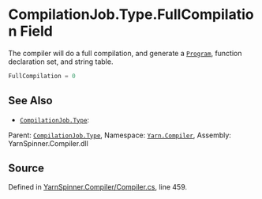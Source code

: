 # CompilationJob.Type.FullCompilation Field
The compiler will do a full compilation, and
generate a [`Program`](/api/csharp/yarn/program.md), function declaration set,
and string table.

```csharp
FullCompilation = 0
```



## See Also
* [`CompilationJob.Type`](/api/csharp/yarn.compiler/compilationjob.type.md): 
<div class="class-metadata">

Parent: [`CompilationJob.Type`](/api/csharp/yarn.compiler/compilationjob.type.md), Namespace: [`Yarn.Compiler`](/api/csharp/yarn.compiler/README.md), Assembly: YarnSpinner.Compiler.dll
</div>

## Source
Defined in [YarnSpinner.Compiler/Compiler.cs](https://github.com/YarnSpinnerTool/YarnSpinner//blob/develop/YarnSpinner.Compiler/Compiler.cs#L459), line 459.

